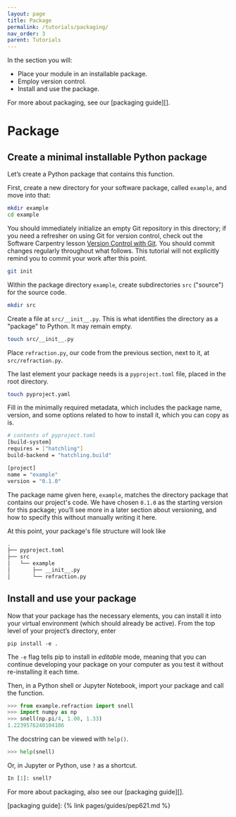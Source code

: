 ```yaml
---
layout: page
title: Package
permalink: /tutorials/packaging/
nav_order: 3
parent: Tutorials
---
```

In the section you will:

- Place your module in an installable package.
- Employ version control.
- Install and use the package.

For more about packaging, see our [packaging guide][].

# Package

## Create a minimal installable Python package

Let’s create a Python package that contains this function.

First, create a new directory for your software package, called `example`, and move into that:

```bash
mkdir example
cd example
```

You should immediately initialize an empty Git repository in this directory; if
you need a refresher on using Git for version control, check out the Software
Carpentry lesson [Version Control with Git][]. You should commit changes regularly
throughout what follows. This tutorial will not explicitly remind you to commit
your work after this point.

```bash
git init
```

Within the package directory `example`, create subdirectories `src` ("source")
for the source code.

```bash
mkdir src
```

Create a file at `src/__init__.py`. This is what identifies the directory as a "package"
to Python. It may remain empty.

```bash
touch src/__init__.py
```

Place `refraction.py`, our code from the previous section, next to it, at `src/refraction.py`.

The last element your package needs is a `pyproject.toml` file, placed in the root directory.

```bash
touch pyproject.yaml
```

Fill in the minimally required metadata, which includes the package name, version, and some
options related to how to install it, which you can copy as is.

```bash
# contents of pyproject.toml
[build-system]
requires = ["hatchling"]
build-backend = "hatchling.build"

[project]
name = "example"
version = "0.1.0"
```

The package name given here, `example`, matches the directory package that
contains our project's code. We have chosen `0.1.0` as the starting version for
this package; you’ll see more in a later section about versioning, and how to
specify this without manually writing it here.

At this point, your package's file structure will look like

```bash
.
├── pyproject.toml
├── src
│   └── example
│       ├── __init__.py
│       └── refraction.py
```

## Install and use your package

Now that your package has the necessary elements, you can install it into your
virtual environment (which should already be active). From the top level of
your project’s directory, enter

```
pip install -e .
```

The `-e` flag tells pip to install in _editable_ mode, meaning that you can
continue developing your package on your computer as you test it without
re-installing it each time.

Then, in a Python shell or Jupyter Notebook, import your package and call the function.

```py
>>> from example.refraction import snell
>>> import numpy as np
>>> snell(np.pi/4, 1.00, 1.33)
1.2239576240104186
```

The docstring can be viewed with `help()`.

```py
>>> help(snell)
```

Or, in Jupyter or Python, use `?` as a shortcut.

```py
In [1]: snell?
```

For more about packaging, also see our [packaging guide][].

[Version Control with Git]: https://swcarpentry.github.io/git-novice/
[packaging guide]: {% link pages/guides/pep621.md %}
